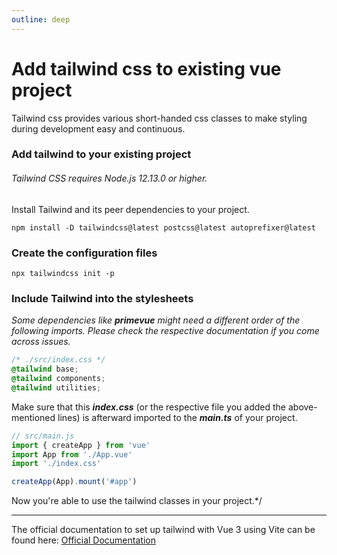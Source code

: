 ```yaml
---
outline: deep
---
```


# Add tailwind css to existing vue project

Tailwind css provides various short-handed css classes to make styling during development easy and continuous.

### Add tailwind to your existing project

###### *Tailwind CSS requires Node.js 12.13.0 or higher.*

Install Tailwind and its peer dependencies to your project.

``` console
npm install -D tailwindcss@latest postcss@latest autoprefixer@latest
```

### Create the configuration files

``` console
npx tailwindcss init -p
```

### Include Tailwind into the stylesheets

*Some dependencies like ***primevue*** might need a different order of the following imports. Please check the respective
documentation if you come across issues.*

``` css
/* ./src/index.css */
@tailwind base;
@tailwind components;
@tailwind utilities;
```

Make sure that this ***index.css*** (or the respective file you added the above-mentioned lines) is afterward imported
to the ***main.ts*** of your project.

``` typescript
// src/main.js
import { createApp } from 'vue'
import App from './App.vue'
import './index.css'

createApp(App).mount('#app')
```

Now you're able to use the tailwind classes in your project.*/

---

The official documentation to set up tailwind with Vue 3 using Vite can be found here: 
[Official Documentation](https://v2.tailwindcss.com/docs/guides/vue-3-vite)